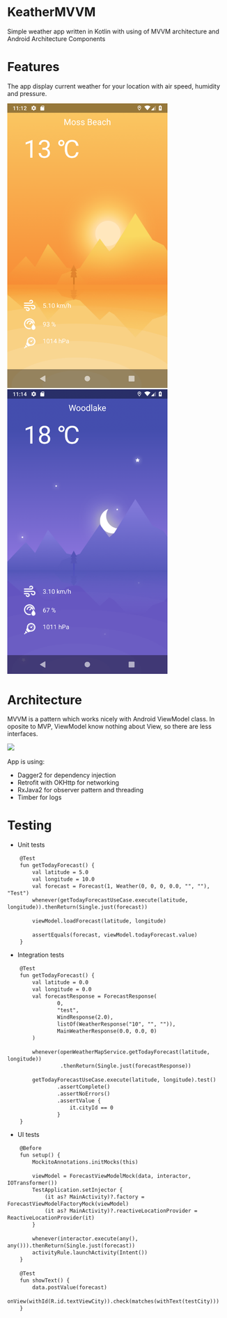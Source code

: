 # KeatherMVVM
Simple weather app written in Kotlin with using of MVVM architecture and Android Architecture Components
# Features
The app display current weather for your location with air speed, humidity and pressure.


<p float="left">
  <img src="https://raw.githubusercontent.com/Pawelo93/KeatherMVVM/master/images/screenshot_day.png" width="368" />
  <img src="https://raw.githubusercontent.com/Pawelo93/KeatherMVVM/master/images/screenshot_night.png" width="368" /> 
</p>

# Architecture
MVVM is a pattern which works nicely with Android ViewModel class. In oposite to MVP, ViewModel know nothing about View, so there are less interfaces. 

<img src="https://cdn-images-1.medium.com/max/1600/1*VLhXURHL9rGlxNYe9ydqVg.png" width="736"/>

App is using: 
* Dagger2 for dependency injection
* Retrofit with OKHttp for networking
* RxJava2 for observer pattern and threading
* Timber for logs

# Testing
* Unit tests
```
    @Test
    fun getTodayForecast() {
        val latitude = 5.0
        val longitude = 10.0
        val forecast = Forecast(1, Weather(0, 0, 0, 0.0, "", ""), "Test")
        whenever(getTodayForecastUseCase.execute(latitude, longitude)).thenReturn(Single.just(forecast))

        viewModel.loadForecast(latitude, longitude)

        assertEquals(forecast, viewModel.todayForecast.value)
    }
```
* Integration tests
```
    @Test
    fun getTodayForecast() {
        val latitude = 0.0
        val longitude = 0.0
        val forecastResponse = ForecastResponse(
                0,
                "test",
                WindResponse(2.0),
                listOf(WeatherResponse("10", "", "")),
                MainWeatherResponse(0.0, 0.0, 0)
        )

        whenever(openWeatherMapService.getTodayForecast(latitude, longitude))
                 .thenReturn(Single.just(forecastResponse))

        getTodayForecastUseCase.execute(latitude, longitude).test()
                .assertComplete()
                .assertNoErrors()
                .assertValue {
                    it.cityId == 0
                }
    }
```

* UI tests
```
    @Before
    fun setup() {
        MockitoAnnotations.initMocks(this)

        viewModel = ForecastViewModelMock(data, interactor, IOTransformer())
        TestApplication.setInjector {
            (it as? MainActivity)?.factory = ForecastViewModelFactoryMock(viewModel)
            (it as? MainActivity)?.reactiveLocationProvider = ReactiveLocationProvider(it)
        }

        whenever(interactor.execute(any(), any())).thenReturn(Single.just(forecast))
        activityRule.launchActivity(Intent())
    }

    @Test
    fun showText() {
        data.postValue(forecast)
        onView(withId(R.id.textViewCity)).check(matches(withText(testCity)))
    }
```
